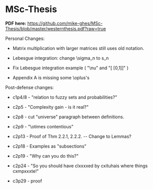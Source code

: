 MSc-Thesis
==========

**PDF here:**
https://github.com/mike-ghes/MSc-Thesis/blob/master/westernthesis.pdf?raw=true

		
Personal Changes:

 * Matrix multiplication with larger matrices still uses old notation.

 * Lebesgue integration: change \sigma_n to s_n
 
 * Fix Lebesgue integration example ( "\nu" and "[ [0,1]]" )
 
 * Appendix A is missing some \oplus's
 

Post-defense changes:

 * c1p4/8 - "relation to fuzzy sets and probabilities?"

 * c2p5 - "Complexity gain - is it real?"
 
 * c2p8 - cut "universe" paragraph between definitions.

 * c2p9 - "\otimes contentious"

 * c2p13 - Proof of Thm 2.2.1, 2.2.2. -- Change to Lemmas? 
 
 * c2p18 - Examples as "subsections"
 
 * c2p19 - "Why can you do this?"
 
 * c2p24 - "So you should have clxxxxed by cxituhais where things cxmpxxxte!"
 
 * c3p29 - proof